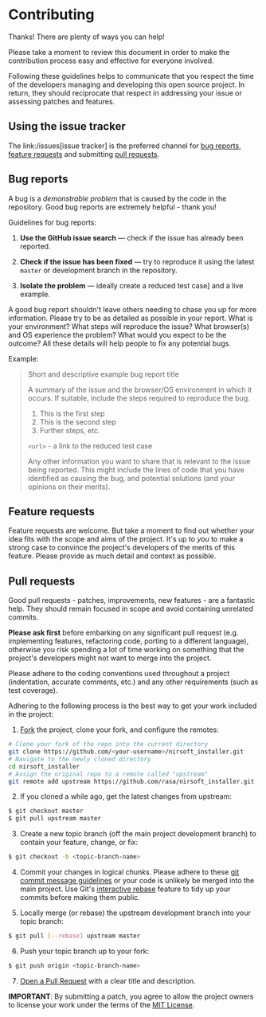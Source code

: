 # Contributing

Thanks! There are plenty of ways you can help!

Please take a moment to review this document in order to make the contribution
process easy and effective for everyone involved.

Following these guidelines helps to communicate that you respect the time of
the developers managing and developing this open source project. In return,
they should reciprocate that respect in addressing your issue or assessing
patches and features.

## Using the issue tracker

The link:/issues[issue tracker] is
the preferred channel for [bug reports](#bug-reports), [feature requests](#feature-requests)
and submitting [pull requests](#pull-requests).

## Bug reports

A bug is a _demonstrable problem_ that is caused by the code in the repository.
Good bug reports are extremely helpful - thank you!

Guidelines for bug reports:

1. **Use the GitHub issue search** &mdash; check if the issue has already been
   reported.

2. **Check if the issue has been fixed** &mdash; try to reproduce it using the
   latest `master` or development branch in the repository.

3. **Isolate the problem** &mdash; ideally create a reduced test
   case] and a live example.

A good bug report shouldn't leave others needing to chase you up for more
information. Please try to be as detailed as possible in your report. What is
your environment? What steps will reproduce the issue? What browser(s) and OS
experience the problem? What would you expect to be the outcome? All these
details will help people to fix any potential bugs.

Example:

> Short and descriptive example bug report title
>
> A summary of the issue and the browser/OS environment in which it occurs. If
> suitable, include the steps required to reproduce the bug.
>
> 1. This is the first step
> 2. This is the second step
> 3. Further steps, etc.
>
> `<url>` - a link to the reduced test case
>
> Any other information you want to share that is relevant to the issue being
> reported. This might include the lines of code that you have identified as
> causing the bug, and potential solutions (and your opinions on their
> merits).

## Feature requests

Feature requests are welcome. But take a moment to find out whether your idea
fits with the scope and aims of the project. It's up to *you* to make a strong
case to convince the project's developers of the merits of this feature. Please
provide as much detail and context as possible.

## Pull requests

Good pull requests - patches, improvements, new features - are a fantastic
help. They should remain focused in scope and avoid containing unrelated
commits.

**Please ask first** before embarking on any significant pull request (e.g.
implementing features, refactoring code, porting to a different language),
otherwise you risk spending a lot of time working on something that the
project's developers might not want to merge into the project.

Please adhere to the coding conventions used throughout a project (indentation,
accurate comments, etc.) and any other requirements (such as test coverage).

Adhering to the following process is the best way to get your work
included in the project:

1. [Fork](https://help.github.com/articles/fork-a-repo) the project, clone your
   fork, and configure the remotes:
  ```bash
  # Clone your fork of the repo into the current directory
  git clone https://github.com/<your-username>/nirsoft_installer.git
  # Navigate to the newly cloned directory
  cd nirsoft_installer
  # Assign the original repo to a remote called "upstream"
  git remote add upstream https://github.com/rasa/nirsoft_installer.git
  ```

2. If you cloned a while ago, get the latest changes from upstream:
  ```bash
  $ git checkout master
  $ git pull upstream master
  ```
3. Create a new topic branch (off the main project development branch) to
   contain your feature, change, or fix:
  ```bash
  $ git checkout -b <topic-branch-name>
  ```
4. Commit your changes in logical chunks. Please adhere to these
   [git commit message guidelines](http://tbaggery.com/2008/04/19/a-note-about-git-commit-messages.html)
   or your code is unlikely be merged into the main project. Use Git's
   [interactive rebase](https://help.github.com/articles/about-git-rebase)
   feature to tidy up your commits before making them public.

5. Locally merge (or rebase) the upstream development branch into your topic branch:
  ```bash
  $ git pull [--rebase] upstream master
  ```

6. Push your topic branch up to your fork:
  ```bash
  $ git push origin <topic-branch-name>
  ```

7. [Open a Pull Request](https://help.github.com/articles/using-pull-requests)
   with a clear title and description.

**IMPORTANT**: By submitting a patch, you agree to allow the project owners to
license your work under the terms of the [MIT License](/LICENSE).

